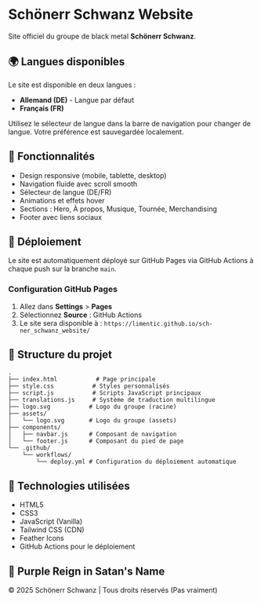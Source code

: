 # Schönerr Schwanz Website

Site officiel du groupe de black metal **Schönerr Schwanz**.

## 🌍 Langues disponibles

Le site est disponible en deux langues :
- **Allemand (DE)** - Langue par défaut
- **Français (FR)**

Utilisez le sélecteur de langue dans la barre de navigation pour changer de langue. Votre préférence est sauvegardée localement.

## 🎸 Fonctionnalités

- Design responsive (mobile, tablette, desktop)
- Navigation fluide avec scroll smooth
- Sélecteur de langue (DE/FR)
- Animations et effets hover
- Sections : Hero, À propos, Musique, Tournée, Merchandising
- Footer avec liens sociaux

## 🚀 Déploiement

Le site est automatiquement déployé sur GitHub Pages via GitHub Actions à chaque push sur la branche `main`.

### Configuration GitHub Pages

1. Allez dans **Settings** > **Pages**
2. Sélectionnez **Source** : GitHub Actions
3. Le site sera disponible à : `https://limentic.github.io/sch-ner_schwanz_website/`

## 📁 Structure du projet

```
.
├── index.html           # Page principale
├── style.css           # Styles personnalisés
├── script.js           # Scripts JavaScript principaux
├── translations.js     # Système de traduction multilingue
├── logo.svg           # Logo du groupe (racine)
├── assets/
│   └── logo.svg       # Logo du groupe (assets)
├── components/
│   ├── navbar.js      # Composant de navigation
│   └── footer.js      # Composant du pied de page
└── .github/
    └── workflows/
        └── deploy.yml # Configuration du déploiement automatique
```

## 🎨 Technologies utilisées

- HTML5
- CSS3
- JavaScript (Vanilla)
- Tailwind CSS (CDN)
- Feather Icons
- GitHub Actions pour le déploiement

## 🤘 Purple Reign in Satan's Name

© 2025 Schönerr Schwanz | Tous droits réservés (Pas vraiment)
